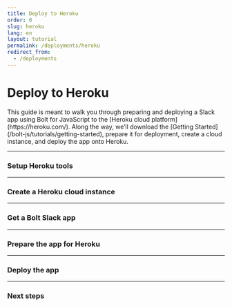 ```yaml
---
title: Deploy to Heroku
order: 0
slug: heroku
lang: en
layout: tutorial
permalink: /deployments/heroku
redirect_from:
  - /deployments
---
```

# Deploy to Heroku

<div class="section-content">
This guide is meant to walk you through preparing and deploying a Slack app using Bolt for JavaScript to the [Heroku cloud platform](https://heroku.com/). Along the way, we’ll download the [Getting Started](/bolt-js/tutorials/getting-started), prepare it for deployment, create a cloud instance, and deploy the app onto Heroku.
</div>

---

### Setup Heroku tools

---

### Create a Heroku cloud instance

---

### Get a Bolt Slack app

---

### Prepare the app for Heroku

---

### Deploy the app

---

### Next steps
